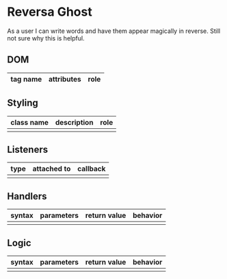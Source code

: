 # Reversa Ghost

As a user I can write words and have them appear magically in reverse.  Still not sure why this is helpful.

## DOM

| tag name | attributes | role |
| --- | --- | --- |

## Styling

| class name | description | role |
| --- | --- | --- |
| | | |

## Listeners

| type | attached to | callback |
| --- | --- | --- |
| | | |

## Handlers

| syntax | parameters | return value | behavior |
| --- | --- | --- | --- |
| | | | |

## Logic

| syntax | parameters | return value | behavior |
| --- | --- | --- | --- |
| | | | |

